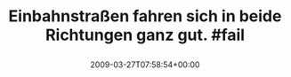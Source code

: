 ---
retweeted: false
source: <a href="http://twitter.com" rel="nofollow">Twitter Web Client</a>
entities:
  hashtags:
  - text: fail
    indices:
    - '57'
    - '62'
  symbols: []
  user_mentions: []
  urls: []
display_text_range:
- '0'
- '62'
favorite_count: '0'
id_str: '1399774624'
truncated: false
retweet_count: '0'
id: '1399774624'
created_at: Fri Mar 27 07:58:54 +0000 2009
favorited: false
full_text: 'Einbahnstraßen fahren sich in beide Richtungen ganz gut. #fail'
lang: de
tags:
- fail
- pesos/twitter
date: '2009-03-27T07:58:54+00:00'
src: https://twitter.com/bascht/status/1399774624
original_url: https://twitter.com/bascht/status/1399774624
type: twitter_tweet
text: 'Einbahnstraßen fahren sich in beide Richtungen ganz gut. #fail'
title: 'Einbahnstraßen fahren sich in beide Richtungen ganz gut. #fail

  '

---